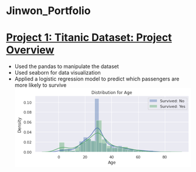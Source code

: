 # Jinwon_Portfolio

# [Project 1: Titanic Dataset: Project Overview](https://github.com/jwchoi622/titanicdataset)
* Used the pandas to manipulate the dataset
* Used seaborn for data visualization
* Applied a logistic regression model to predict which passengers are more likely to survive
![](https://github.com/jwchoi622/Jinwon_Portfolio/blob/main/images/age.png)
